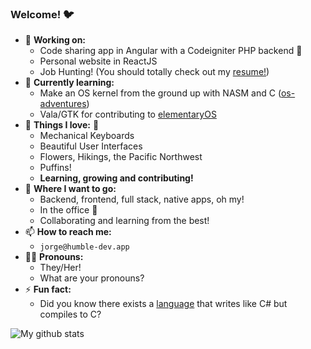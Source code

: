 ### Welcome! 🐦

- 🔭 **Working on:**
    - Code sharing app in Angular with a Codeigniter PHP backend 🐘️
    - Personal website in ReactJS
    - Job Hunting! (You should totally check out my [resume!](https://www.humble-dev.app/resume))
- 🌱 **Currently learning:**
    - Make an OS kernel from the ground up with NASM and C ([os-adventures](https://github.com/jorgemanzo/os-adventures))
    - Vala/GTK for contributing to [elementaryOS](https://github.com/elementary)
- 🧡️ **Things I love:** 💮️
    - Mechanical Keyboards
    - Beautiful User Interfaces
    - Flowers, Hikings, the Pacific Northwest
    - Puffins!
    - **Learning, growing and contributing!**
- 🚀️ **Where I want to go:**
    - Backend, frontend, full stack, native apps, oh my!
    - In the office 🏢️
    - Collaborating and learning from the best!
- 📫 **How to reach me:**
    - `jorge@humble-dev.app`
- 🏳️‍⚧️ **Pronouns:**
    - They/Her!
    - What are your pronouns?
- ⚡ **Fun fact:**
    - Did you know there exists a [language](https://wiki.gnome.org/Projects/Vala) that writes like C# but compiles to C?

![My github stats](https://github-readme-stats.vercel.app/api?username=jorgemanzo&show_icons=true)
